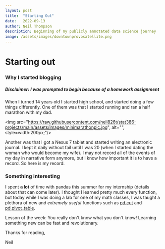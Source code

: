 ```yaml
---
layout: post
title:  "Starting Out"
date:   2022-09-13
author: Neil Thompson
description: Beginning of my publicly annotated data science journey
image: /assets/images/downtownprovosatellite.png
---
```


# Starting out

### Why I started blogging
##### Disclaimer: I was prompted to begin because of a homework assignment

When I turned 14 years old I started high school, and started doing a few things differently.
One of them was that I started running and ran a half marathon with my dad.

<img src="https://raw.githubusercontent.com/neil826t/stat386-projects/main/assets/images/minimarathonpic.jpg", alt="", style=width:200px;"/>

Another was that I got a Nexus 7 tablet and started writing an electronic journal. I kept it daily without fail until I was 20 (when I started dating the woman who would become my wife). 
I may not record all of the events of my day in narrative form anymore, but I know how important it is to have a record. So here is my record.

### Something interesting

I spent **a lot** of time with pandas this summer for my internship (details about that can come later). I thought I learned pretty much every function,
but today while I was doing a lab for one of my math classes, I was taught a plethora of new and _extremely useful_ functions such as [pd.cut](https://pandas.pydata.org/docs/reference/api/pandas.cut.html) 
and [pd.pivot_table](https://pandas.pydata.org/pandas-docs/stable/reference/api/pandas.pivot_table.html).

Lesson of the week: You really don't know what you don't know! Learning something new can be fast and revolutionary.

Thanks for reading,

Neil

